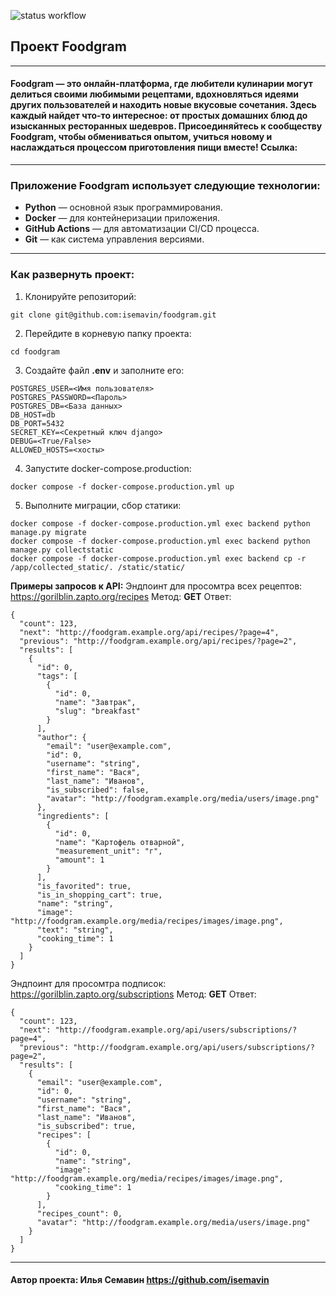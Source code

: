 ![status workflow](https://github.com/isemavin/foodgram/actions/workflows/main.yml/badge.svg)
## Проект Foodgram
---
#### Foodgram — это онлайн-платформа, где любители кулинарии могут делиться своими любимыми рецептами, вдохновляться идеями других пользователей и находить новые вкусовые сочетания. Здесь каждый найдет что-то интересное: от простых домашних блюд до изысканных ресторанных шедевров. Присоединяйтесь к сообществу Foodgram, чтобы обмениваться опытом, учиться новому и наслаждаться процессом приготовления пищи вместе! Cсылка:
---
### Приложение Foodgram использует следующие технологии:
- __Python__ — основной язык программирования.
- __Docker__ — для контейнеризации приложения.
- __GitHub Actions__ — для автоматизации CI/CD процесса.
- __Git__ — как система управления версиями.
---
### Как развернуть проект:
1) Клонируйте репозиторий:
```
git clone git@github.com:isemavin/foodgram.git
```
2) Перейдите в корневую папку проекта:
```
cd foodgram
```
3) Создайте файл __.env__ и заполните его:
```
POSTGRES_USER=<Имя пользователя>
POSTGRES_PASSWORD=<Пароль>
POSTGRES_DB=<База данных>
DB_HOST=db
DB_PORT=5432
SECRET_KEY=<Секретный ключ django>
DEBUG=<True/False>
ALLOWED_HOSTS=<хосты>
```
4) Запустите docker-compose.production:
```
docker compose -f docker-compose.production.yml up
```
5) Выполните миграции, сбор статики:
```
docker compose -f docker-compose.production.yml exec backend python manage.py migrate
docker compose -f docker-compose.production.yml exec backend python manage.py collectstatic
docker compose -f docker-compose.production.yml exec backend cp -r /app/collected_static/. /static/static/
```
__Примеры запросов к API:__
Эндпоинт для просомтра всех рецептов: https://gorilblin.zapto.org/recipes
Метод: __GET__
Ответ:
```
{
  "count": 123,
  "next": "http://foodgram.example.org/api/recipes/?page=4",
  "previous": "http://foodgram.example.org/api/recipes/?page=2",
  "results": [
    {
      "id": 0,
      "tags": [
        {
          "id": 0,
          "name": "Завтрак",
          "slug": "breakfast"
        }
      ],
      "author": {
        "email": "user@example.com",
        "id": 0,
        "username": "string",
        "first_name": "Вася",
        "last_name": "Иванов",
        "is_subscribed": false,
        "avatar": "http://foodgram.example.org/media/users/image.png"
      },
      "ingredients": [
        {
          "id": 0,
          "name": "Картофель отварной",
          "measurement_unit": "г",
          "amount": 1
        }
      ],
      "is_favorited": true,
      "is_in_shopping_cart": true,
      "name": "string",
      "image": "http://foodgram.example.org/media/recipes/images/image.png",
      "text": "string",
      "cooking_time": 1
    }
  ]
}
```
Эндпоинт для просомтра подписок: https://gorilblin.zapto.org/subscriptions
Метод: __GET__
Ответ:
```
{
  "count": 123,
  "next": "http://foodgram.example.org/api/users/subscriptions/?page=4",
  "previous": "http://foodgram.example.org/api/users/subscriptions/?page=2",
  "results": [
    {
      "email": "user@example.com",
      "id": 0,
      "username": "string",
      "first_name": "Вася",
      "last_name": "Иванов",
      "is_subscribed": true,
      "recipes": [
        {
          "id": 0,
          "name": "string",
          "image": "http://foodgram.example.org/media/recipes/images/image.png",
          "cooking_time": 1
        }
      ],
      "recipes_count": 0,
      "avatar": "http://foodgram.example.org/media/users/image.png"
    }
  ]
}
```
---
#### Автор проекта: Илья Семавин https://github.com/isemavin